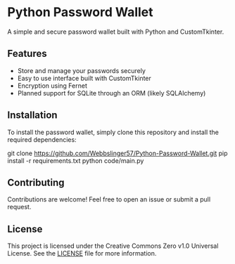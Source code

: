 # Python Password Wallet

A simple and secure password wallet built with Python and CustomTkinter.

## Features

- Store and manage your passwords securely
- Easy to use interface built with CustomTkinter
- Encryption using Fernet
- Planned support for SQLite through an ORM (likely SQLAlchemy)

## Installation

To install the password wallet, simply clone this repository and install the required dependencies:

git clone https://github.com/Webbslinger57/Python-Password-Wallet.git 
pip install -r requirements.txt 
python code/main.py


## Contributing

Contributions are welcome! Feel free to open an issue or submit a pull request.

## License

This project is licensed under the Creative Commons Zero v1.0 Universal License. See the [LICENSE](LICENSE) file for more information.
